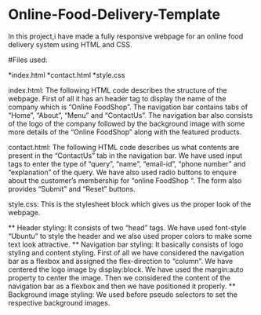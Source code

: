# Online-Food-Delivery-Template
In this project,i have made a fully responsive webpage for an online food delivery system using HTML and CSS.

#Files used:

*index.html
*contact.html
*style.css

index.html: The following HTML code describes the structure of the webpage. First of all it has an header tag to 
display the name of the company which is “Online FoodShop”. The navigation bar contains tabs of “Home”, “About”, “Menu” and “ContactUs”. 
The navigation bar also consists of the logo of the company followed by the background image with some more details of the “Online FoodShop” along with the featured products.

contact.html: The following HTML code describes us what contents are present in the “ContactUs” tab in the navigation bar.
We have used input tags to enter the type of “query”, “name”, “email-id”, “phone number” and “explanation” of the query.
We have also used radio buttons to enquire about the customer’s membership for “online FoodShop “. The form also provides “Submit” and “Reset” buttons.

style.css: This is the stylesheet block which gives us the proper look of the webpage.

** Header styling: It consists of two “head” tags. We have used font-style “Ubuntu” to style the header and we also used proper colors to make some text look attractive.
** Navigation bar styling: It basically consists of logo styling and content styling. First of all we have considered the navigation bar as a flexbox and assigned the flex-direction to “column”. We have centered the logo image by display:block. We have used the margin:auto property to center the image. Then we considered the content of the navigation bar as a flexbox and then we have positioned it properly.
** Background image styling: We used before pseudo selectors to set the respective background images.

